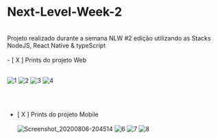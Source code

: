 
# Next-Level-Week-2
<br>
Projeto realizado durante a semana NLW #2 edição utilizando as Stacks NodeJS, React Native & typeScript
<br><br>
- [  X ] Prints do projeto Web
<br><br>

![1](https://user-images.githubusercontent.com/60948849/89596591-0019af80-d82e-11ea-89d0-e66e5015ad91.png)
![2](https://user-images.githubusercontent.com/60948849/89596594-027c0980-d82e-11ea-8d8a-0f6207019d49.png)
![3](https://user-images.githubusercontent.com/60948849/89596597-04de6380-d82e-11ea-8427-0d06ed4257bf.png)
![4](https://user-images.githubusercontent.com/60948849/89596603-07d95400-d82e-11ea-98b4-50ca1c2bd799.png)



<br><br>
- [  X ] Prints do projeto Mobile
<br><br>
![Screenshot_20200806-204514](https://user-images.githubusercontent.com/60948849/89595578-415c9000-d82b-11ea-8bca-3b0e66cde190.png)
![6](https://user-images.githubusercontent.com/60948849/89596693-453de180-d82e-11ea-92f6-d603085128be.png)
![7](https://user-images.githubusercontent.com/60948849/89596695-47a03b80-d82e-11ea-89fa-505fba3497a9.png)
![8](https://user-images.githubusercontent.com/60948849/89596697-4969ff00-d82e-11ea-8e0a-7c10918d742c.png)
